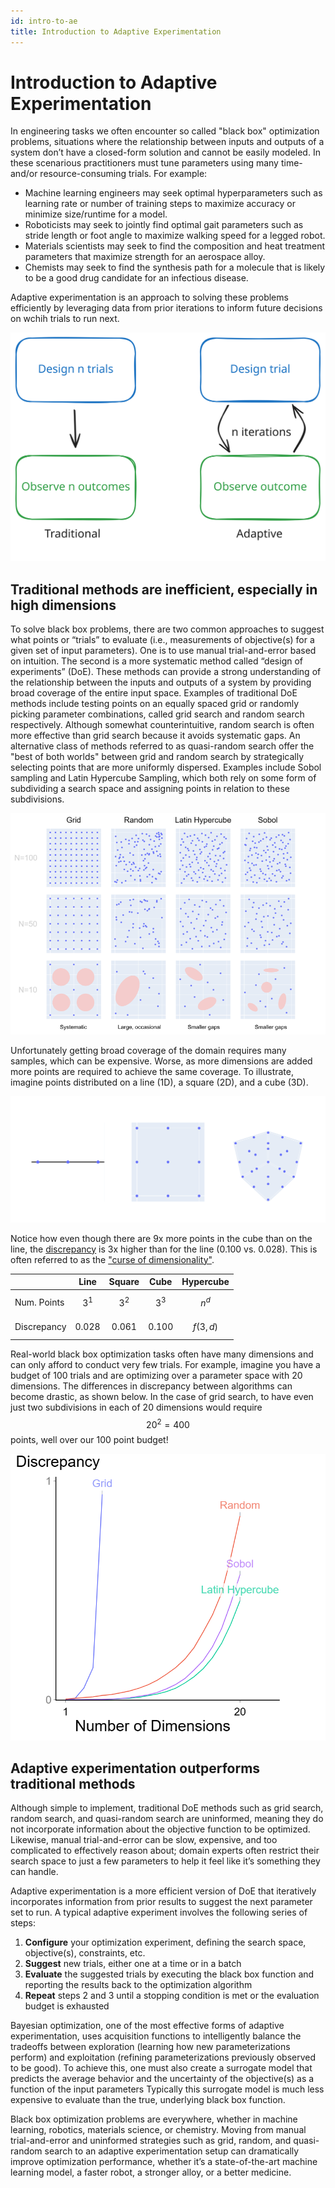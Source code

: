 ```yaml
---
id: intro-to-ae
title: Introduction to Adaptive Experimentation
---
```


# Introduction to Adaptive Experimentation

In engineering tasks we often encounter so called "black box" optimization problems, situations where the relationship between inputs and outputs of a system don’t have a closed-form solution and cannot be easily modeled.
In these scenarious practitioners must tune parameters using many time- and/or resource-consuming trials.
For example:
* Machine learning engineers may seek optimal hyperparameters such as learning rate or number of training steps to maximize accuracy or minimize size/runtime for a model.
* Roboticists may seek to jointly find optimal gait parameters such as stride length or foot angle to maximize walking speed for a legged robot.
* Materials scientists may seek to find the composition and heat treatment parameters that maximize strength for an aerospace alloy.
* Chemists may seek to find the synthesis path for a molecule that is likely to be a good drug candidate for an infectious disease.

Adaptive experimentation is an approach to solving these problems efficiently by leveraging data from prior iterations to inform future decisions on wchih trials to run next.

![Traditional vs. Adaptive design](assets/traditional_vs_adaptive.svg)

## Traditional methods are inefficient, especially in high dimensions
To solve black box problems, there are two common approaches to suggest what points or “trials” to evaluate (i.e., measurements of objective(s) for a given set of input parameters).
One is to use manual trial-and-error based on intuition.
The second is a more systematic method called “design of experiments” (DoE).
These methods can provide a strong understanding of the relationship between the inputs and outputs of a system by providing broad coverage of the entire input space.
Examples of traditional DoE methods include testing points on an equally spaced grid or randomly picking parameter combinations, called grid search and random search respectively.
Although somewhat counterintuitive, random search is often more effective than grid search because it avoids systematic gaps.
An alternative class of methods referred to as quasi-random search offer the "best of both worlds" between grid and random search by strategically selecting points that are more uniformly dispersed.
Examples include Sobol sampling and Latin Hypercube Sampling, which both rely on some form of subdividing a search space and assigning points in relation to these subdivisions.

![DoE sampling methods](assets/doe.png)

Unfortunately getting broad coverage of the domain requires many samples, which can be expensive.
Worse, as more dimensions are added more points are required to achieve the same coverage.
To illustrate, imagine points distributed on a line (1D), a square (2D), and a cube (3D).

![Sampling from a line, a square, and a cube](assets/line_square_cube.png)

Notice how even though there are 9x more points in the cube than on the line, the [discrepancy](https://en.wikipedia.org/wiki/Equidistributed_sequence#Discrepancy) is 3x higher than for the line (0.100 vs. 0.028).
This is often referred to as the ["curse of dimensionality"](https://en.wikipedia.org/wiki/Curse_of_dimensionality).

|             |  Line | Square |  Cube | Hypercube |
|-------------|:-----:|:------:|:-----:|:---------:|
| Num. Points |   $$3^1$$  |   $$3^2$$   |   $$3^3$$  |     $$n^d$$    |
| Discrepancy | $$0.028$$  |  $$0.061$$  | $$0.100$$  |  $$f(3, d)$$   |


Real-world black box optimization tasks often have many dimensions and can only afford to conduct very few trials.
For example, imagine you have a budget of 100 trials and are optimizing over a parameter space with 20 dimensions.
The differences in discrepancy between algorithms can become drastic, as shown below.
In the case of grid search, to have even just two subdivisions in each of 20 dimensions would require $$20^2 = 400$$ points, well over our 100 point budget!

![Discrepancy vs. input dimensionality](assets/discrepancy_dims.png)

## Adaptive experimentation outperforms traditional methods
Although simple to implement, traditional DoE methods such as grid search, random search, and quasi-random search are uninformed, meaning they do not incorporate information about the objective function to be optimized.
Likewise, manual trial-and-error can be slow, expensive, and too complicated to effectively reason about; domain experts often restrict their search space to just a few parameters to help it feel like it’s something they can handle.

Adaptive experimentation is a more efficient version of DoE that iteratively incorporates information from prior results to suggest the next parameter set to run.
A typical adaptive experiment involves the following series of steps:
1. **Configure** your optimization experiment, defining the search space, objective(s), constraints, etc.
2. **Suggest** new trials, either one at a time or in a batch
3. **Evaluate** the suggested trials by executing the black box function and reporting the results back to the optimization algorithm
4. **Repeat** steps 2 and 3 until a stopping condition is met or the evaluation budget is exhausted

Bayesian optimization, one of the most effective forms of adaptive experimentation, uses acquisition functions to intelligently balance the tradeoffs between exploration (learning how new parameterizations perform) and exploitation (refining parameterizations previously observed to be good).
To achieve this, one must also create a surrogate model that predicts the average behavior and the uncertainty of the objective(s) as a function of the input parameters
Typically this surrogate model is much less expensive to evaluate than the true, underlying black box function.

Black box optimization problems are everywhere, whether in machine learning, robotics, materials science, or chemistry.
Moving from manual trial-and-error and uninformed strategies such as grid, random, and quasi-random search to an adaptive experimentation setup can dramatically improve optimization performance, whether it’s a state-of-the-art machine learning model, a faster robot, a stronger alloy, or a better medicine.
